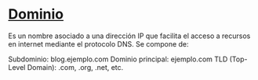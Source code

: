 # [Dominio](https://www.webempresa.com/hosting/que-es-dominio.html)

Es un nombre asociado a una dirección IP que facilita el acceso a recursos en internet mediante el protocolo DNS. Se compone de:

Subdominio: blog.ejemplo.com
Dominio principal: ejemplo.com
TLD (Top-Level Domain): .com, .org, .net, etc.
